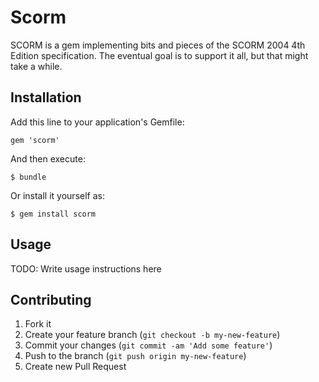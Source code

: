 # Scorm

SCORM is a gem implementing bits and pieces of the SCORM 2004 4th Edition
specification. The eventual goal is to support it all, but that might take a
while.

## Installation

Add this line to your application's Gemfile:

    gem 'scorm'

And then execute:

    $ bundle

Or install it yourself as:

    $ gem install scorm

## Usage

TODO: Write usage instructions here

## Contributing

1. Fork it
2. Create your feature branch (`git checkout -b my-new-feature`)
3. Commit your changes (`git commit -am 'Add some feature'`)
4. Push to the branch (`git push origin my-new-feature`)
5. Create new Pull Request
